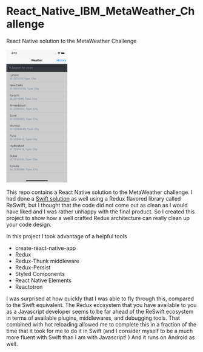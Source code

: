 # React_Native_IBM_MetaWeather_Challenge
React Native solution to the MetaWeather Challenge

<img src="https://github.com/hsavit1/React_Native_IBM_MetaWeather_Challenge/blob/master/screenshot.png" height="350"/>

This repo contains a React Native solution to the MetaWeather challenge. I had done a [Swift solution](https://github.com/hsavit1/IBM_MetaWeather_Challenge) as well using a Redux flavored library called ReSwift, but I thought that the code did not come out as clean as I would have liked and I was rather unhappy with the final product. So I created this project to show how a well crafted Redux architecture can really clean up your code design.

In this project I took advantage of a helpful tools

- create-react-native-app
- Redux
- Redux-Thunk middleware
- Redux-Persist 
- Styled Components
- React Native Elements
- Reactotron

I was surprised at how quickly that I was able to fly through this, compared to the Swift equivalent. The Redux ecosystem that you have available to you as a Javascript developer seems to be far ahead of the ReSwift ecosystem in terms of available plugins, middlewares, and debugging tools. That combined with hot reloading allowed me to complete this in a fraction of the time that it took for me to do it in Swift (and I consider myself to be a much more fluent with Swift than I am with Javascript! ) And it runs on Android as well.

